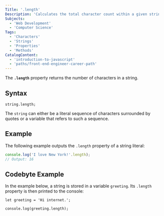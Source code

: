 ```yaml
---
Title: '.length'
Description: 'Calculates the total character count within a given string, including spaces and punctuation.'
Subjects:
  - 'Web Development'
  - 'Computer Science'
Tags:
  - 'Characters'
  - 'Strings'
  - 'Properties'
  - 'Methods'
CatalogContent:
  - 'introduction-to-javascript'
  - 'paths/front-end-engineer-career-path'
---
```


The **`.length`** property returns the number of characters in a string.

## Syntax

```pseudo
string.length;
```

The `string` can either be a literal sequence of characters surrounded by quotes or a variable that refers to such a sequence.

## Example

The following example outputs the `.length` property of a string literal:

```js
console.log('I love New York!'.length);
// Output: 16
```

## Codebyte Example

In the example below, a string is stored in a variable `greeting`. Its `.length` property is then printed to the console:

```codebyte/javascript
let greeting = 'Hi internet.';

console.log(greeting.length);
```
